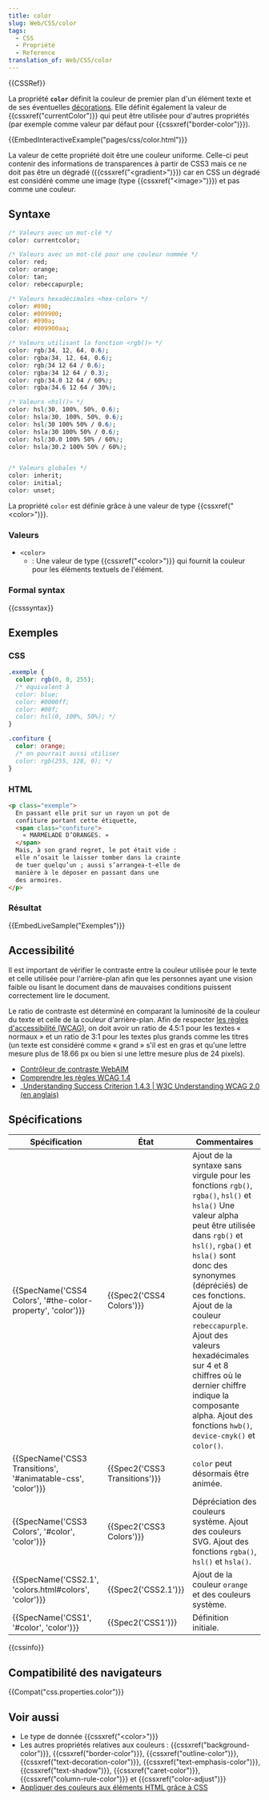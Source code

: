 ```yaml
---
title: color
slug: Web/CSS/color
tags:
  - CSS
  - Propriété
  - Reference
translation_of: Web/CSS/color
---
```

{{CSSRef}}

La propriété **`color`** définit la couleur de premier plan d'un élément texte et de ses éventuelles [décorations](/fr/docs/Web/CSS/text-decoration). Elle définit également la valeur de {{cssxref("currentColor")}} qui peut être utilisée pour d'autres propriétés (par exemple comme valeur par défaut pour {{cssxref("border-color")}}).

{{EmbedInteractiveExample("pages/css/color.html")}}

La valeur de cette propriété doit être une couleur uniforme. Celle-ci peut contenir des informations de transparences à partir de CSS3 mais ce ne doit pas être un dégradé ({{cssxref("&lt;gradient&gt;")}}) car en CSS un dégradé est considéré comme une image (type {{cssxref("&lt;image&gt;")}}) et pas comme une couleur.

## Syntaxe

```css
/* Valeurs avec un mot-clé */
color: currentcolor;

/* Valeurs avec un mot-clé pour une couleur nommée */
color: red;
color: orange;
color: tan;
color: rebeccapurple;

/* Valeurs hexadécimales <hex-color> */
color: #090;
color: #009900;
color: #090a;
color: #009900aa;

/* Valeurs utilisant la fonction <rgb()> */
color: rgb(34, 12, 64, 0.6);
color: rgba(34, 12, 64, 0.6);
color: rgb(34 12 64 / 0.6);
color: rgba(34 12 64 / 0.3);
color: rgb(34.0 12 64 / 60%);
color: rgba(34.6 12 64 / 30%);

/* Valeurs <hsl()> */
color: hsl(30, 100%, 50%, 0.6);
color: hsla(30, 100%, 50%, 0.6);
color: hsl(30 100% 50% / 0.6);
color: hsla(30 100% 50% / 0.6);
color: hsl(30.0 100% 50% / 60%);
color: hsla(30.2 100% 50% / 60%);


/* Valeurs globales */
color: inherit;
color: initial;
color: unset;
```

La propriété `color` est définie grâce à une valeur de type {{cssxref("&lt;color&gt;")}}.

### Valeurs

- `<color>`
  - : Une valeur de type {{cssxref("&lt;color&gt;")}} qui fournit la couleur pour les éléments textuels de l'élément.

### Formal syntax

{{csssyntax}}

## Exemples

### CSS

```css
.exemple {
  color: rgb(0, 0, 255);
  /* équivalent à
  color: blue;
  color: #0000ff;
  color: #00f;
  color: hsl(0, 100%, 50%); */
}

.confiture {
  color: orange;
  /* on pourrait aussi utiliser
  color: rgb(255, 128, 0); */
}
```

### HTML

```html
<p class="exemple">
  En passant elle prit sur un rayon un pot de
  confiture portant cette étiquette,
  <span class="confiture">
    « MARMELADE D’ORANGES. »
  </span>
  Mais, à son grand regret, le pot était vide :
  elle n’osait le laisser tomber dans la crainte
  de tuer quelqu’un ; aussi s’arrangea-t-elle de
  manière à le déposer en passant dans une
  des armoires.
</p>
```

### Résultat

{{EmbedLiveSample("Exemples")}}

## Accessibilité

Il est important de vérifier le contraste entre la couleur utilisée pour le texte et celle utilisée pour l'arrière-plan afin que les personnes ayant une vision faible ou lisant le document dans de mauvaises conditions puissent correctement lire le document.

Le ratio de contraste est déterminé en comparant la luminosité de la couleur du texte et celle de la couleur d'arrière-plan. Afin de respecter [les règles d'accessibilité (WCAG)](https://www.w3.org/WAI/intro/wcag), on doit avoir un ratio de 4.5:1 pour les textes « normaux » et un ratio de 3:1 pour les textes plus grands comme les titres (un texte est considéré comme « grand » s'il est en gras et qu'une lettre mesure plus de 18.66 px ou bien si une lettre mesure plus de 24 pixels).

- [Contrôleur de contraste WebAIM](https://webaim.org/resources/contrastchecker/)
- [Comprendre les règles WCAG 1.4](/fr/docs/Web/Accessibility/Understanding_WCAG/Perceivable#Guideline_1.4_Make_it_easier_for_users_to_see_and_hear_content_including_separating_foreground_from_background)
- _[Understanding Success Criterion 1.4.3 | W3C Understanding WCAG 2.0 (en anglais)](https://www.w3.org/TR/UNDERSTANDING-WCAG20/visual-audio-contrast-contrast.html)

## Spécifications

| Spécification                                                                    | État                                     | Commentaires                                                                                                                                                                                                                                                                                                                                                                                                                              |
| -------------------------------------------------------------------------------- | ---------------------------------------- | ----------------------------------------------------------------------------------------------------------------------------------------------------------------------------------------------------------------------------------------------------------------------------------------------------------------------------------------------------------------------------------------------------------------------------------------- |
| {{SpecName('CSS4 Colors', '#the-color-property', 'color')}} | {{Spec2('CSS4 Colors')}}         | Ajout de la syntaxe sans virgule pour les fonctions `rgb()`, `rgba()`, `hsl()` et `hsla()` Une valeur alpha peut être utilisée dans `rgb()` et `hsl()`, `rgba()` et `hsla()` sont donc des synonymes (dépréciés) de ces fonctions. Ajout de la couleur `rebeccapurple`. Ajout des valeurs hexadécimales sur 4 et 8 chiffres où le dernier chiffre indique la composante alpha. Ajout des fonctions `hwb()`, `device-cmyk()` et `color()`. |
| {{SpecName('CSS3 Transitions', '#animatable-css', 'color')}} | {{Spec2('CSS3 Transitions')}} | `color` peut désormais être animée.                                                                                                                                                                                                                                                                                                                                                                                                       |
| {{SpecName('CSS3 Colors', '#color', 'color')}}                     | {{Spec2('CSS3 Colors')}}         | Dépréciation des couleurs système. Ajout des couleurs SVG. Ajout des fonctions `rgba()`, `hsl()` et `hsla()`.                                                                                                                                                                                                                                                                                                                             |
| {{SpecName('CSS2.1', 'colors.html#colors', 'color')}}         | {{Spec2('CSS2.1')}}                 | Ajout de la couleur `orange` et des couleurs système.                                                                                                                                                                                                                                                                                                                                                                                     |
| {{SpecName('CSS1', '#color', 'color')}}                             | {{Spec2('CSS1')}}                 | Définition initiale.                                                                                                                                                                                                                                                                                                                                                                                                                      |

{{cssinfo}}

## Compatibilité des navigateurs

{{Compat("css.properties.color")}}

## Voir aussi

- Le type de donnée {{cssxref("&lt;color&gt;")}}
- Les autres propriétés relatives aux couleurs : {{cssxref("background-color")}}, {{cssxref("border-color")}}, {{cssxref("outline-color")}}, {{cssxref("text-decoration-color")}}, {{cssxref("text-emphasis-color")}}, {{cssxref("text-shadow")}}, {{cssxref("caret-color")}}, {{cssxref("column-rule-color")}} et {{cssxref("color-adjust")}}
- [Appliquer des couleurs aux éléments HTML grâce à CSS](/fr/docs/Web/HTML/Applying_color)
